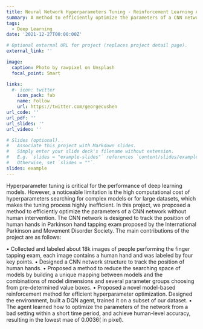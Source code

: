 ```yaml
---
title: Neural Network Hyperparameters Tuning - Reinforcement Learning Approach
summary: A method to efficiently optimize the parameters of a CNN network without human intervention.
tags:
  - Deep Learning
date: '2021-12-27T00:00:00Z'

# Optional external URL for project (replaces project detail page).
external_link: ''

image:
  caption: Photo by rawpixel on Unsplash
  focal_point: Smart

links:
  #- icon: twitter
    icon_pack: fab
    name: Follow
    url: https://twitter.com/georgecushen
url_code: ''
url_pdf: ''
url_slides: ''
url_video: ''

# Slides (optional).
#   Associate this project with Markdown slides.
#   Simply enter your slide deck's filename without extension.
#   E.g. `slides = "example-slides"` references `content/slides/example-slides.md`.
#   Otherwise, set `slides = ""`.
slides: example
---
```


Hyperparameter tuning is critical for the performance of deep learning models. However, a noticeable limitation is the high computational cost of hyperparameters searching for complex models or for large datasets, which makes the tuning process highly inefficient. In this project, we proposed a method to efficiently optimize the parameters of a CNN network without human intervention. The CNN network is designed to track the position of human hands in Parkinson hand tapping exam proposed by the International Parkinson and Movement Disorder Society. The main contributions of the project are as follows:

• Collected and labeled about 18k images of people performing the finger tapping exam, each image contains a human hand and was labeled by four key points.
• Designed a CNN network structure to track the position of human hands.
• Proposed a method to reduce the searching space of models by building a unique mapping between models and the combinations of model dimensions and several parameter groups choosing from pre-determined value boxes.
• Proposed a novel model-based reinforcement method for efficient hyperparameter optimization. Designed the environment, built a DQN agent, trained it on a subset of our dataset.
• The agent learned how to optimize the parameters of the network from a bad setting within a short time period, and achieve human-level accuracy, resulting in the lowest mae of 0.0036( in pixel).
